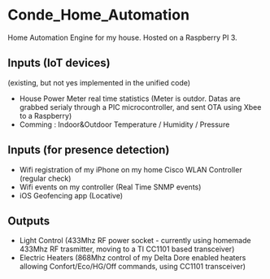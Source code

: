 # Conde_Home_Automation

Home Automation Engine for my house. Hosted on a Raspberry PI 3.

## Inputs (IoT devices)

(existing, but not yes implemented in the unified code)
- House Power Meter real time statistics (Meter is outdor. Datas are grabbed serialy through a PIC microcontroller, and sent OTA using Xbee to a Raspberry)
- Comming : Indoor&Outdoor Temperature / Humidity / Pressure

## Inputs (for presence detection)

- Wifi registration of my iPhone on my home Cisco WLAN Controller (regular check)
- Wifi events on my controller (Real Time SNMP events)
- iOS Geofencing app (Locative)

## Outputs

- Light Control (433Mhz RF power socket - currently using homemade 433Mhz RF trasmitter, moving to a TI CC1101 based transceiver)
- Electric Heaters (868Mhz control of my Delta Dore enabled heaters allowing Confort/Eco/HG/Off commands, using CC1101 transceiver)
